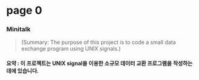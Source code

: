 # page 0

### Minitalk
> (Summary: The purpose of this project is to code a small data exchange program using UNIX signals.)
#### 요약 : 이 프로젝트는 UNIX signal을 이용한 소규모 데이터 교환 프로그램을 작성하는 데에 있습니다.
